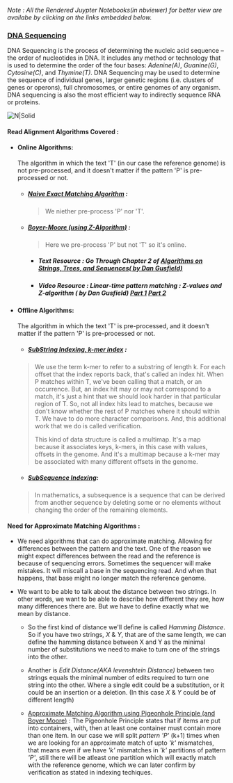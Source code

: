 _Note : All the Rendered Juypter Notebooks(in nbviewer) for better view are availabe by clicking on the links embedded below._
### [DNA Sequencing](https://nbviewer.jupyter.org/github/visheshsinha/DNA_Sequencing/blob/master/DNA_Sequencing.ipynb?flush_cache=flase) 

DNA Sequencing is the process of determining the nucleic acid sequence – the order of nucleotides in DNA. It includes any method or technology that is used to determine the order of the four bases: _Adenine(A)_, _Guanine(G)_, _Cytosine(C)_, and _Thymine(T)_.
DNA Sequencing may be used to determine the sequence of individual genes, larger genetic regions (i.e. clusters of genes or operons), full chromosomes, or entire genomes of any organism. DNA sequencing is also the most efficient way to indirectly sequence RNA or proteins.

![N|Solid](https://www.jax.org/-/media/jaxweb/images/news-and-insights/blog/bridging-the-gaps.jpg?la=en&hash=4581A21A2B4E7FD89D8DA9501EA65C6B3EA8F28E)

#### Read Alignment Algorithms Covered : 
- #### Online Algorithms: 
    The algorithm in which the text 'T' (in our case the reference genome) is not pre-processed, and it doesn't matter if the pattern 'P' is pre-processed or not.
    - ##### [Naive Exact Matching Algorithm](https://github.com/visheshsinha/DNA_Sequencing/blob/master/naive_algo.py) : 
         >We niether pre-process 'P' nor 'T'.
    - ##### [Boyer-Moore (using Z-Algorithm)](https://nbviewer.jupyter.org/github/visheshsinha/DNA_Sequencing/blob/master/Boyer's_Moore_Pattern_Matching.ipynb?flush_cache=flase) :
         >Here we pre-process 'P' but not 'T' so it's online.
        
        - ##### Text Resource : Go Through Chapter 2 of [Algorithms on Strings, Trees, and Sequences( by Dan Gusfield)](https://doi.org/10.1017/CBO9780511574931)
        - ##### Video Resource : Linear-time pattern matching : Z-values and Z-algorithm ( by Dan Gusfield) [Part 1](https://youtu.be/MFK0WYeVEag) [Part 2](https://youtu.be/NVJ_ELSbbew)

- #### Offline Algorithms: 
    The algorithm in which the text 'T' is  pre-processed, and it doesn't matter if the pattern 'P' is pre-processed or not.

    - ##### [SubString Indexing, k-mer index](https://nbviewer.jupyter.org/github/visheshsinha/DNA_Sequencing/blob/master/Indexing_K-mer.ipynb?flush_cache=flase) : 
    
    > We use the term k-mer to refer to a substring of length k. For each offset that the index reports back, that's called an index hit. When P matches within T, we've been calling that a match, or an occurrence. But, an index hit may or may not correspond to a match, it's just a hint that we should look harder in that particular region of T. So, not all index hits lead to matches, because we don't know whether the rest of P matches where it should within T. We have to do more character comparisons. And, this additional work that we do is called verification.
    >
    > This kind of data structure is called a multimap. It's a map because it associates keys, k-mers, in this case with values, offsets in the genome. And it's a multimap because a k-mer may be associated with many different offsets in the genome.
    
    - ##### [SubSequence Indexing](https://github.com/visheshsinha/DNA_Sequencing/blob/master/subseq_index.py):
    > In mathematics, a subsequence is a sequence that can be derived from another sequence by deleting some or no elements without changing the order of the remaining elements.
            
            
    
#### Need for Approximate Matching Algorithms :

- We need algorithms that can do approximate matching. Allowing for differences between the pattern and the text. One of the reason we might expect differences between the read and the reference is because of sequencing errors. Sometimes the sequencer will make mistakes. It will miscall a base in the sequencing read. And when that happens, that base might no longer match the reference genome.

- We want to be able to talk about the distance between two strings. In other words, we want to be able to describe how different they are, how many differences there are. But we have to define exactly what we mean by distance. 
  - So the first kind of distance we'll define is called _Hamming Distance_. So if you have two strings, _X_ & _Y_, that are of the same length, we can define the hamming distance between X and Y as the minimal number of substitutions we need to make to turn one of the strings into the other. 
  - Another is _Edit Distance(AKA levenshtein Distance)_ between two strings equals the minimal number of edits required to turn one string into the other. Where a single edit could be a substitution, or it could be an insertion or a deletion. (In this case _X_ & _Y_ could be of different length)
  
  - [Approximate Matching Algorithm using Pigeonhole Principle (and Boyer Moore)](https://github.com/visheshsinha/DNA_Sequencing/blob/master/approximate_pigeonhole.py) : The Pigeonhole Principle states that if items are put into containers, with, then at least one container must contain more than one item. In our case we will split _pattern 'P'_ (k+1) times when we are looking for an approximate match of upto _'k'_ mismatches, that means even if we have _'k'_ mismatches in _'k'_ partitions of pattern _'P'_, still there will be atleast one partition which will exactly match with the reference genome, which we can later confirm by verification as stated in indexing techiques.

